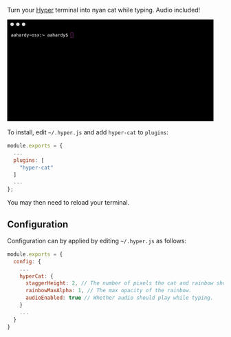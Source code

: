 Turn your [Hyper](https://hyper.is/) terminal into nyan cat while typing. Audio included!

![Screen Capture](capture.gif?raw=true "Screen Capture")

To install, edit `~/.hyper.js` and add `hyper-cat` to `plugins`:

```js
module.exports = {
  ...
  plugins: [
    "hyper-cat"
  ]
  ...
};
```

You may then need to reload your terminal.

## Configuration

Configuration can by applied by editing `~/.hyper.js` as follows:

```js
module.exports = {
  config: {
    ...
    hyperCat: {
      staggerHeight: 2, // The number of pixels the cat and rainbow should jump up and down.
      rainbowMaxAlpha: 1, // The max opacity of the rainbow.
      audioEnabled: true // Whether audio should play while typing.
    }
    ...
  }
}
```
